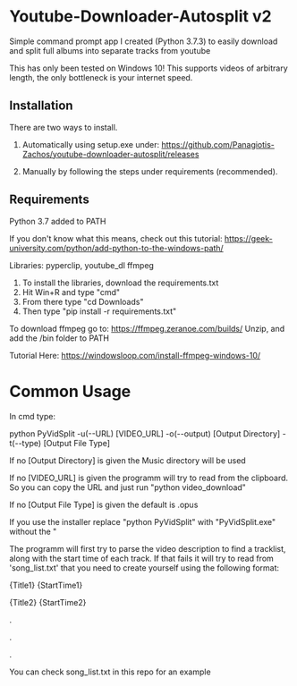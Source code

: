 # Youtube-Downloader-Autosplit v2
Simple command prompt app I created (Python 3.7.3) to easily download and split full albums into separate tracks from youtube

This has only been tested on Windows 10!
This supports videos of arbitrary length, the only bottleneck is your internet speed.

Installation
-------

There are two ways to install. 

1. Automatically using setup.exe under: https://github.com/Panagiotis-Zachos/youtube-downloader-autosplit/releases

2. Μanually by following the steps under requirements (recommended).

Requirements
-------
Python 3.7 added to PATH

If you don't know what this means, check out this tutorial: https://geek-university.com/python/add-python-to-the-windows-path/

Libraries: pyperclip, youtube_dl
ffmpeg

1. To install the libraries, download the requirements.txt
2. Hit Win+R and type "cmd"
3. From there type "cd Downloads"
4. Then type "pip install -r requirements.txt"

To download ffmpeg go to: https://ffmpeg.zeranoe.com/builds/
Unzip, and add the /bin folder to PATH

Tutorial Here: https://windowsloop.com/install-ffmpeg-windows-10/

Common Usage
=========
In cmd type:

python PyVidSplit -u(--URL) [VIDEO_URL] -o(--output) [Output Directory] -t(--type) [Output File Type]

If no [Output Directory] is given the Music directory will be used

If no [VIDEO_URL] is given the programm will try to read from the clipboard. So you can
copy the URL and just run "python video_download"

If no [Output File Type] is given the default is .opus

If you use the installer replace "python PyVidSplit" with "PyVidSplit.exe" without the "

The programm will first try to parse the video description to find a tracklist, along with the start
time of each track. If that fails it will try to read from 'song_list.txt' that you need to create
yourself using the following format:

{Title1} {StartTime1}

{Title2} {StartTime2}

.

.

.

You can check song_list.txt in this repo for an example
